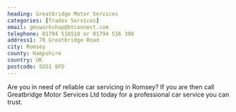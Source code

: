 ```yaml
---
heading: Greatbridge Motor Services
categories: [Trades Services]
email: gmsworkshop@btconnect.com
telephone: 01794 516518 or 01794 516 398
address1: 70 Greatbridge Road
city: Romsey
county: Hampshire
country: UK
postcode: SO51 8FD
---
```

Are you in need of reliable car servicing in Romsey? If you are then call  Greatbridge Motor Services Ltd today for a professional car service you can trust.